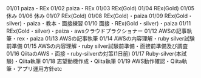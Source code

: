 01/01
paiza・REx
01/02
paiza・REx
01/03
REx(Gold)
01/04
REx(Gold)
01/05
休み
01/06
休み
01/07
REx(Gold)
01/08
REx(Gold)・paiza
01/09
REx(Gold・silver)・paiza・教本・面接練習
01/10
面接・REx(Gold・silver)・paiza
01/11
REx(Gold・silver)・paiza・awsクラウドプラクショナー
01/12
AWSの記事執筆・rex・paiza
01/13
AWSの記事執筆
01/14
AWSの内容理解・ruby silver試験前準備
01/15
AWSの内容理解・ruby silver試験前準備・面接前準備及び調査
01/16
QiitaのAWS・面接・ruby-silverの対策(1日前)
01/17
Ruby-silver(本試験)・Qiita執筆
01/18
志望動機作成・Qiita執筆
01/19
AWS動作確認・Qiita執筆・アプリ運用方針etc